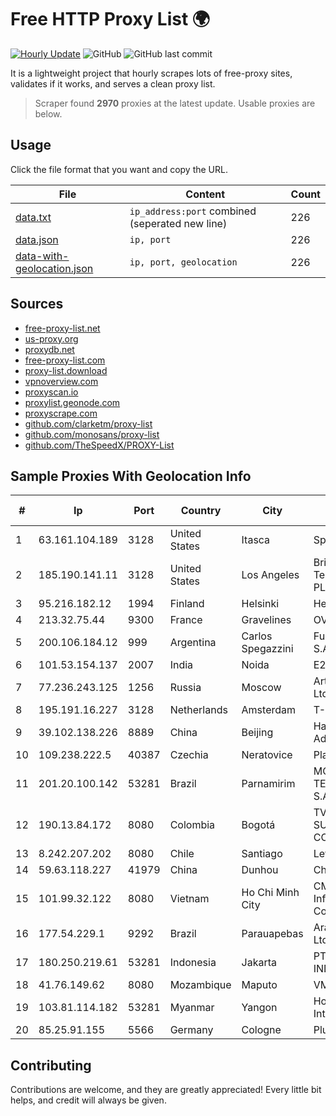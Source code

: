
# Free HTTP Proxy List 🌍

[![Hourly Update](https://github.com/mertguvencli/http-proxy-list/actions/workflows/main.yml/badge.svg?branch=main)](https://github.com/mertguvencli/http-proxy-list/actions/workflows/main.yml)
![GitHub](https://img.shields.io/github/license/mertguvencli/http-proxy-list)
![GitHub last commit](https://img.shields.io/github/last-commit/mertguvencli/http-proxy-list)

It is a lightweight project that hourly scrapes lots of free-proxy sites, validates if it works, and serves a clean proxy list.


> Scraper found **2970** proxies at the latest update. Usable proxies are below.

## Usage

Click the file format that you want and copy the URL.


|File|Content|Count|
|----|-------|-----|
|[data.txt](https://raw.githubusercontent.com/mertguvencli/http-proxy-list/main/proxy-list/data.txt)|`ip_address:port` combined (seperated new line)|226|
|[data.json](https://raw.githubusercontent.com/mertguvencli/http-proxy-list/main/proxy-list/data.json)|`ip, port`|226|
|[data-with-geolocation.json](https://raw.githubusercontent.com/mertguvencli/http-proxy-list/main/proxy-list/data-with-geolocation.json)|`ip, port, geolocation`|226|

## Sources

* [free-proxy-list.net](https://free-proxy-list.net)
* [us-proxy.org](https://www.us-proxy.org)
* [proxydb.net](http://proxydb.net)
* [free-proxy-list.com](https://free-proxy-list.com/?page=&port=&type%5B%5D=http&type%5B%5D=https&up_time=0&search=Search)
* [proxy-list.download](https://www.proxy-list.download/HTTP)
* [vpnoverview.com](https://vpnoverview.com/privacy/anonymous-browsing/free-proxy-servers)
* [proxyscan.io](https://www.proxyscan.io)
* [proxylist.geonode.com](https://proxylist.geonode.com/api/proxy-list?limit=300&page=1&sort_by=lastChecked&sort_type=desc&protocols=http,https)
* [proxyscrape.com](https://api.proxyscrape.com/v2/?request=displayproxies&protocol=http&timeout=10000&country=all&ssl=all&anonymity=all)
* [github.com/clarketm/proxy-list](https://raw.githubusercontent.com/clarketm/proxy-list/master/proxy-list-raw.txt)
* [github.com/monosans/proxy-list](https://raw.githubusercontent.com/monosans/proxy-list/main/proxies/http.txt)
* [github.com/TheSpeedX/PROXY-List](https://raw.githubusercontent.com/TheSpeedX/PROXY-List/master/http.txt)


## Sample Proxies With Geolocation Info

|#|Ip|Port|Country|City|Internet Service Provider|
|-|--|----|-------|----|-------------------------|
|1|63.161.104.189|3128|United States|Itasca|Sprint|
|2|185.190.141.11|3128|United States|Los Angeles|British Telecommunications PLC|
|3|95.216.182.12|1994|Finland|Helsinki|Hetzner Online GmbH|
|4|213.32.75.44|9300|France|Gravelines|OVH SAS|
|5|200.106.184.12|999|Argentina|Carlos Spegazzini|Fullnet Solutions S.A.S.|
|6|101.53.154.137|2007|India|Noida|E2E Networks Limited|
|7|77.236.243.125|1256|Russia|Moscow|ArtCommunications Ltd. ISP. Moscow|
|8|195.191.16.227|3128|Netherlands|Amsterdam|T-Mobile Thuis BV|
|9|39.102.138.226|8889|China|Beijing|Hangzhou Alibaba Advertising Co|
|10|109.238.222.5|40387|Czechia|Neratovice|Planet A, a.s.|
|11|201.20.100.142|53281|Brazil|Parnamirim|MOB SERVICOS DE TELECOMUNICACOES S.A|
|12|190.13.84.172|8080|Colombia|Bogotá|TV AZTECA SUCURSAL COLOMBIA|
|13|8.242.207.202|8080|Chile|Santiago|Level 3|
|14|59.63.118.227|41979|China|Dunhou|Chinanet|
|15|101.99.32.122|8080|Vietnam|Ho Chi Minh City|CMC Telecom Infrastructure Company|
|16|177.54.229.1|9292|Brazil|Parauapebas|Aranet Comunicacao Ltda|
|17|180.250.219.61|53281|Indonesia|Jakarta|PT. TELKOM INDONESIA|
|18|41.76.149.62|8080|Mozambique|Maputo|VM  S.A|
|19|103.81.114.182|53281|Myanmar|Yangon|Horizon Telecom International|
|20|85.25.91.155|5566|Germany|Cologne|PlusServer GmbH|



## Contributing

Contributions are welcome, and they are greatly appreciated! Every
little bit helps, and credit will always be given.

